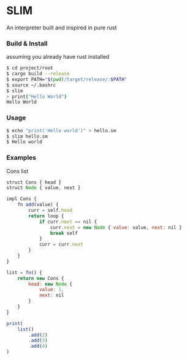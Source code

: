 # SLIM

An interpreter built and inspired in pure rust

### Build & Install

assuming you already have rust installed
```bash
$ cd project/root
$ cargo build --release
$ export PATH="$(pwd)/target/release/:$PATH"
$ source ~/.bashrc
$ slim
> print("Hello World")
Hello World
```

### Usage
```bash
$ echo "print('Hello world')" > hello.sm
$ slim hello.sm
$ Hello world
```

### Examples
Cons list
```javascript
struct Cons { head }
struct Node { value, next }

impl Cons {
	fn add(value) {
		curr = self.head
		return loop {
			if curr.next == nil {
				curr.next = new Node { value: value, next: nil }
				break self
			}
			curr = curr.next
		}
	}
}

list = fn() {
	return new Cons {
		head: new Node {
			value: 1,
			next: nil
		}
	}
}

print(
	list()
		.add(2)
		.add(3)
		.add(4)
)
```